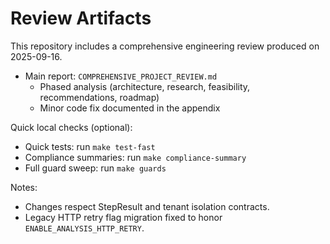 # Review Artifacts

This repository includes a comprehensive engineering review produced on 2025-09-16.

- Main report: `COMPREHENSIVE_PROJECT_REVIEW.md`
  - Phased analysis (architecture, research, feasibility, recommendations, roadmap)
  - Minor code fix documented in the appendix

Quick local checks (optional):

- Quick tests: run `make test-fast`
- Compliance summaries: run `make compliance-summary`
- Full guard sweep: run `make guards`

Notes:

- Changes respect StepResult and tenant isolation contracts.
- Legacy HTTP retry flag migration fixed to honor `ENABLE_ANALYSIS_HTTP_RETRY`.
